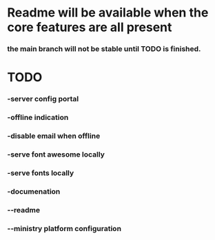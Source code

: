 # Readme will be available when the core features are all present
### the main branch will not be stable until TODO is finished. 
# TODO
### -server config portal
### -offline indication
### -disable email when offline
### -serve font awesome locally
### -serve fonts locally
### -documenation
### --readme
### --ministry platform configuration
